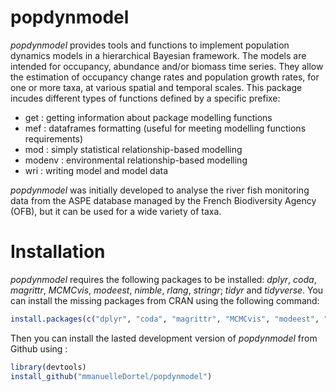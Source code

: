 # popdynmodel

<!-- badges: start -->
<!-- badges: end -->
*popdynmodel* provides tools and functions to implement population dynamics models in a hierarchical Bayesian framework. The models are intended for occupancy, abundance and/or biomass time series. They allow the estimation of occupancy change rates and population growth rates, for one or more taxa, at various spatial and temporal scales. This package incudes different types of functions defined by a specific prefixe:
- get : getting information about package modelling functions
- mef : dataframes formatting (useful for meeting modelling functions requirements)
- mod : simply statistical relationship-based modelling
- modenv : environmental relationship-based modelling
- wri : writing model and model data


*popdynmodel* was initially developed to analyse the river fish monitoring data from the ASPE database managed by the French Biodiversity Agency (OFB), but it can be used for a wide variety of taxa.

# Installation

*popdynmodel* requires the following packages to be installed: *dplyr*, *coda*, *magrittr*, *MCMCvis*, *modeest*, *nimble*, *rlang*, *stringr*; *tidyr* and *tidyverse*. You can install the missing packages from CRAN using the following command:

``` r 
install.packages(c("dplyr", "coda", "magrittr", "MCMCvis", "modeest", "nimble", "rlang", "stringr", "tidyr", "tidyverse"))
```

Then you can install the lasted development version of *popdynmodel* from Github using :

``` r
library(devtools)
install_github("mmanuelleDortel/popdynmodel")
```

